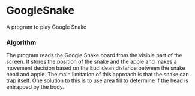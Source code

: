 # GoogleSnake
A program to play Google Snake

### Algorithm

The program reads the Google Snake board from the visible part of the screen. It stores the position of the snake and the apple and makes a movement decision based on the Euclidean distance between the snake head and apple. The main limitation of this approach is that the snake can trap itself. One solution to this is to use area fill to determine if the head is entrapped by the body.
